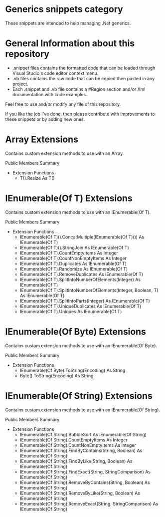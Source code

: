 # Generics snippets category
These snippets are intended to help managing .Net generics.

# General Information about this repository
 - .snippet files contains the formatted code that can be loaded through Visual Studio's code editor context menu.
 - .vb files contains the raw code that can be copied then pasted in any project.
 - Each .snippet and .vb file contains a #Region section and/or Xml documentation with code examples.
 
Feel free to use and/or modify any file of this repository.

If you like the job I've done, then please contribute with improvements to these snippets or by adding new ones.

# Array Extensions
Contains custom extension methods to use with an Array.

Public Members Summary

 - Extension Functions
   - T().Resize As T()

# IEnumerable(Of T) Extensions
Contains custom extension methods to use with an IEnumerable(Of T).

Public Members Summary

 - Extension Functions
   - IEnumerable(Of T)().ConcatMultiple(IEnumerable(Of T)()) As IEnumerable(Of T)
   - IEnumerable(Of T)().StringJoin As IEnumerable(Of T)
   - IEnumerable(Of T).CountEmptyItems As Integer
   - IEnumerable(Of T).CountNonEmptyItems As Integer
   - IEnumerable(Of T).Duplicates As IEnumerable(Of T)
   - IEnumerable(Of T).Randomize As IEnumerable(Of T)
   - IEnumerable(Of T).RemoveDuplicates As IEnumerable(Of T)
   - IEnumerable(Of T).SplitIntoNumberOfElements(Integer) As IEnumerable(Of T)
   - IEnumerable(Of T).SplitIntoNumberOfElements(Integer, Boolean, T) As IEnumerable(Of T)
   - IEnumerable(Of T).SplitIntoParts(Integer) As IEnumerable(Of T)
   - IEnumerable(Of T).UniqueDuplicates As IEnumerable(Of T)
   - IEnumerable(Of T).Uniques As IEnumerable(Of T)

# IEnumerable(Of Byte) Extensions
Contains custom extension methods to use with an IEnumerable(Of Byte).

Public Members Summary

 - Extension Functions
   - IEnumerable(Of Byte).ToString(Encoding) As String
   - Byte().ToString(Encoding) As String

# IEnumerable(Of String) Extensions
Contains custom extension methods to use with an IEnumerable(Of String).

Public Members Summary

 - Extension Functions
   - IEnumerable(Of String).BubbleSort As IEnumerable(Of String)
   - IEnumerable(Of String).CountEmptyItems As Integer
   - IEnumerable(Of String).CountNonEmptyItems As Integer
   - IEnumerable(Of String).FindByContains(String, Boolean) As IEnumerable(Of String)
   - IEnumerable(Of String).FindByLike(String, Boolean) As IEnumerable(Of String)
   - IEnumerable(Of String).FindExact(String, StringComparison) As IEnumerable(Of String)
   - IEnumerable(Of String).RemoveByContains(String, Boolean) As IEnumerable(Of String)
   - IEnumerable(Of String).RemoveByLike(String, Boolean) As IEnumerable(Of String)
   - IEnumerable(Of String).RemoveExact(String, StringComparison) As IEnumerable(Of String)
